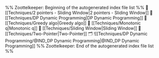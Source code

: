 %% Zoottelkeeper: Beginning of the autogenerated index file list  %%
📄 [[Techniques/2 pointers - Sliding Window|2 pointers - Sliding Window]]
📄 [[Techniques/DP Dynamic Programming|DP Dynamic Programming]]
📄 [[Techniques/Greedy algo|Greedy algo]]
📄 [[Techniques/Monotonic q|Monotonic q]]
📄 [[Techniques/Sliding Window|Sliding Window]]
📄 [[Techniques/Two-Pointer|Two-Pointer]]
🗂️ ![[Techniques/DP Dynamic Programming/@IND_DP Dynamic Programming|@IND_DP Dynamic Programming]]
%% Zoottelkeeper: End of the autogenerated index file list  %%
